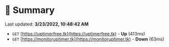 # 📖 Summary
Last updated: **3/23/2022, 10:48:42 AM**

- `GET` [https://uptimerfree.tk](https://uptimerfree.tk) - **Up** (413ms)
- `GET` [https://monitoruptimer.tk](https://monitoruptimer.tk) - **Down** (63ms)
